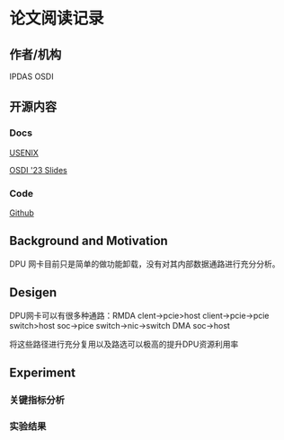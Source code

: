 # 论文阅读记录
## 作者/机构
IPDAS OSDI
## 开源内容
### Docs
[USENIX](https://www.usenix.org/conference/osdi23/presentation/wei-smartnic)

[OSDI '23 Slides](https://www.usenix.org/system/files/osdi23_slides_wei_smartnic.pdf)
### Code
[Github](https://github.com/smartnickit-project/smartnic-bench/tree/main)
## Background and Motivation
DPU 网卡目前只是简单的做功能卸载，没有对其内部数据通路进行充分分析。

## Desigen

DPU网卡可以有很多种通路：RMDA clent->pcie>host client->pcie->pcie switch>host soc->pice switch->nic->switch DMA soc->host

将这些路径进行充分复用以及路选可以极高的提升DPU资源利用率

## Experiment
### 关键指标分析

### 实验结果

